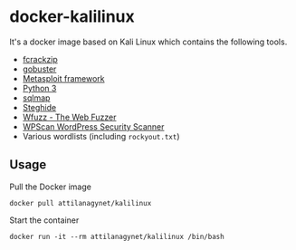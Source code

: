 # docker-kalilinux

It's a docker image based on Kali Linux which contains the following tools.

* [fcrackzip][fcrackzip]
* [gobuster][gobuster]
* [Metasploit framework][metasploit]
* [Python 3][python]
* [sqlmap][sqlmap]
* [Steghide][steghide]
* [Wfuzz - The Web Fuzzer][wfuzz]
* [WPScan WordPress Security Scanner][wpscan]
* Various wordlists (including `rockyout.txt`)

## Usage

Pull the Docker image

```
docker pull attilanagynet/kalilinux
```

Start the container

```
docker run -it --rm attilanagynet/kalilinux /bin/bash
```

[fcrackzip]:  https://github.com/hyc/fcrackzip
[gobuster]:   https://github.com/OJ/gobuster
[metasploit]: https://www.metasploit.com/
[python]:     https://www.python.org/
[sqlmap]:     http://sqlmap.org/
[steghide]:   http://steghide.sourceforge.net/
[wfuzz]:      https://github.com/xmendez/wfuzz
[wpscan]:     https://wpscan.com/wordpress-security-scanner
